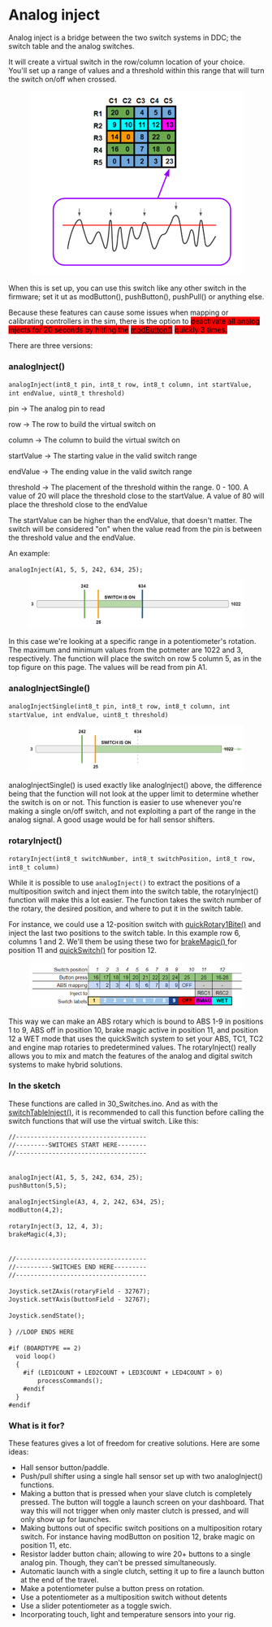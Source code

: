 # Analog inject

Analog inject is a bridge between the two switch systems in DDC; the switch table and the analog switches.&#x20;

It will create a virtual switch in the row/column location of your choice. You'll set up a range of values and a threshold within this range that will turn the switch on/off when crossed.

<figure><img src="../../.gitbook/assets/image (4) (2).png" alt=""><figcaption></figcaption></figure>

When this is set up, you can use this switch like any other switch in the firmware; set it ut as modButton(), pushButton(), pushPull() or anything else.

Because these features can cause some issues when mapping or calibrating controllers in the sim, there is the option to <mark style="background-color:red;">deactivate all analog injects for 20 seconds by hitting the</mark> [<mark style="background-color:red;">modButton()</mark>](../../switch-library/function-button.md#modbutton) <mark style="background-color:red;">quickly 3 times.</mark>&#x20;

There are three versions:

### analogInject()

`analogInject(int8_t pin, int8_t row, int8_t column, int startValue, int endValue, uint8_t threshold)`

pin -> The analog pin to read

row -> The row to build the virtual switch on

column -> The column to build the virtual switch on

startValue -> The starting value in the valid switch range

endValue -> The ending value in the valid switch range

threshold -> The placement of the threshold within the range. 0 - 100. A value of 20 will place the threshold close to the startValue. A value of 80 will place the threshold close to the endValue

The startValue can be higher than the endValue, that doesn't matter. The switch will be considered "on" when the value read from the pin is between the threshold value and the endValue.&#x20;

An example:

`analogInject(A1, 5, 5, 242, 634, 25);`

<figure><img src="../../.gitbook/assets/image (2) (1) (1) (1) (1).png" alt=""><figcaption></figcaption></figure>

In this case we're looking at a specific range in a potentiometer's rotation. The maximum and minimum values from the potmeter are 1022 and 3, respectively.  The function will place the switch on row 5 column 5, as in the top figure on this page. The values will be read from pin A1.&#x20;

### analogInjectSingle()

`analogInjectSingle(int8_t pin, int8_t row, int8_t column, int startValue, int endValue, uint8_t threshold)`

<figure><img src="../../.gitbook/assets/image (86).png" alt=""><figcaption></figcaption></figure>

analogInjectSingle() is used exactly like analogInject() above, the difference being that the function will not look at the upper limit to determine whether the switch is on or not. This function is easier to use whenever you're making a single on/off switch, and not exploiting a part of the range in the analog signal. A good usage would be for hall sensor shifters.&#x20;

### rotaryInject()

`rotaryInject(int8_t switchNumber, int8_t switchPosition, int8_t row, int8_t column)`

While it is possible to use `analogInject()` to extract the positions of a multiposition switch and inject them into the switch table, the rotaryInject() function will make this a lot easier. The function takes the switch number of the rotary, the desired position, and where to put it in the switch table.&#x20;

For instance, we could use a 12-position switch with [quickRotary1Bite()](../../switch-library/rotary-switches/quickrotary.md#quickrotary1bite) and inject the last two positions to the switch table. In this example row 6, columns 1 and 2. We'll them be using these two for [brakeMagic() ](../../switch-library/car-control-functions/brakemagic.md#brakemagic)for position 11 and [quickSwitch()](../../switch-library/car-control-functions/quickswitch.md#quickswitch) for position 12.&#x20;

<figure><img src="../../.gitbook/assets/image (57).png" alt=""><figcaption></figcaption></figure>

This way we can make an ABS rotary which is bound to ABS 1-9 in positions 1 to 9, ABS off in position 10, brake magic active in position 11, and position 12 a WET mode that uses the quickSwitch system to set your ABS, TC1, TC2 and engine map rotaries to predetermined values. The rotaryInject() really allows you to mix and match the features of the analog and digital switch systems to make hybrid solutions.&#x20;

### In the sketch

These functions are called in 30\_Switches.ino. And as with the [switchTableInject()](../essentials/30\_switches.md#direct-wiring), it is recommended to call this function before calling the switch functions that will use the virtual switch. Like this:

```
//------------------------------------
//---------SWITCHES START HERE--------
//------------------------------------


analogInject(A1, 5, 5, 242, 634, 25);
pushButton(5,5);

analogInjectSingle(A3, 4, 2, 242, 634, 25);
modButton(4,2);

rotaryInject(3, 12, 4, 3);
brakeMagic(4,3);


//------------------------------------
//----------SWITCHES END HERE---------
//------------------------------------

Joystick.setZAxis(rotaryField - 32767);
Joystick.setYAxis(buttonField - 32767);

Joystick.sendState();

} //LOOP ENDS HERE

#if (BOARDTYPE == 2)
  void loop()
  {
	#if (LED1COUNT + LED2COUNT + LED3COUNT + LED4COUNT > 0)
		processCommands();
	#endif
  }
#endif
```



### What is it for?

These features gives a lot of freedom for creative solutions. Here are some ideas:

* Hall sensor button/paddle.
* Push/pull shifter using a single hall sensor set up with two analogInject() functions.
* Making a button that is pressed when your slave clutch is completely pressed. The button will toggle a launch screen on your dashboard. That way this will not trigger when only master clutch is pressed, and will only show up for launches.
* Making buttons out of specific switch positions on a multiposition rotary switch. For instance having modButton on position 12, brake magic on position 11, etc.
* Resistor ladder button chain; allowing to wire 20+ buttons to a single analog pin. Though, they can't be pressed simultaneously.&#x20;
* Automatic launch with a single clutch, setting it up to fire a launch button at the end of the travel.
* Make a potentiometer pulse a button press on rotation.
* Use a potentiometer as a multiposition switch without detents
* Use a slider potentiometer as a toggle swich.
* Incorporating touch, light and temperature sensors into your rig.&#x20;

